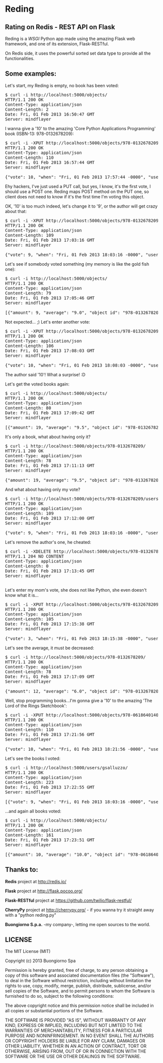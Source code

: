 Reding
======

Rating on Redis - REST API on Flask
-----------------------------------

Reding is a *WSGI* Python app made using the amazing Flask web framework, and one of its extension, Flask-RESTful.

On Redis side, it uses the powerful sorted set data type to provide all the functionalities.


Some examples:
--------------

Let's start, my Reding is empty, no book has been voted:
<pre>
$ curl -i http://localhost:5000/objects/
HTTP/1.1 200 OK
Content-Type: application/json
Content-Length: 2
Date: Fri, 01 Feb 2013 16:50:47 GMT
Server: mindflayer
</pre>

I wanna give a '10' to the amazing 'Core Python Applications Programming' book (ISBN-13: 978-0132678209):
<pre>
$ curl -i -XPUT http://localhost:5000/objects/978-0132678209/users/gsalluzzo/?vote=10
HTTP/1.1 200 OK
Content-Type: application/json
Content-Length: 110
Date: Fri, 01 Feb 2013 16:57:44 GMT
Server: mindflayer

{"vote": 10, "when": "Fri, 01 Feb 2013 17:57:44 -0000", "user_id": "gsalluzzo", "object_id": "978-0132678209"}
</pre>
Ehy hackers, I've just used a PUT call, but yes, I know, it's the first vote, I should use a POST one. Reding maps POST method on the PUT one, so client does not need to know if it's the first time I'm voting this object.

OK, '10' is too much indeed, let's change it to '9', or the author will get crazy about that:
<pre>
$ curl -i -XPUT http://localhost:5000/objects/978-0132678209/users/gsalluzzo/?vote=9
HTTP/1.1 200 OK
Content-Type: application/json
Content-Length: 109
Date: Fri, 01 Feb 2013 17:03:16 GMT
Server: mindflayer

{"vote": 9, "when": "Fri, 01 Feb 2013 18:03:16 -0000", "user_id": "gsalluzzo", "object_id": "978-0132678209"}
</pre>

Let's see if somebody voted something (my memory is like the gold fish one):
<pre>
$ curl -i http://localhost:5000/objects/
HTTP/1.1 200 OK
Content-Type: application/json
Content-Length: 79
Date: Fri, 01 Feb 2013 17:05:46 GMT
Server: mindflayer

[{"amount": 9, "average": "9.0", "object_id": "978-0132678209", "votes_no": 1}]
</pre>

Not expected... ;) Let's enter another vote:
<pre>
$ curl -i -XPUT http://localhost:5000/objects/978-0132678209/users/wchun/?vote=10
HTTP/1.1 200 OK
Content-Type: application/json
Content-Length: 106
Date: Fri, 01 Feb 2013 17:08:03 GMT
Server: mindflayer

{"vote": 10, "when": "Fri, 01 Feb 2013 18:08:03 -0000", "user_id": "wchun", "object_id": "978-0132678209"}
</pre>
The author said '10'! What a surprise! :D

Let's get the voted books again:
<pre>
$ curl -i http://localhost:5000/objects/
HTTP/1.1 200 OK
Content-Type: application/json
Content-Length: 80
Date: Fri, 01 Feb 2013 17:09:42 GMT
Server: mindflayer

[{"amount": 19, "average": "9.5", "object_id": "978-0132678209", "votes_no": 2}]
</pre>

It's only a book, what about having only it?
<pre>
$ curl -i http://localhost:5000/objects/978-0132678209/
HTTP/1.1 200 OK
Content-Type: application/json
Content-Length: 78
Date: Fri, 01 Feb 2013 17:11:13 GMT
Server: mindflayer

{"amount": 19, "average": "9.5", "object_id": "978-0132678209", "votes_no": 2}
</pre>

And what about having only my vote?
<pre>
$ curl -i http://localhost:5000/objects/978-0132678209/users/gsalluzzo/
HTTP/1.1 200 OK
Content-Type: application/json
Content-Length: 109
Date: Fri, 01 Feb 2013 17:12:00 GMT
Server: mindflayer

{"vote": 9, "when": "Fri, 01 Feb 2013 18:03:16 -0000", "user_id": "gsalluzzo", "object_id": "978-0132678209"}
</pre>

Let's remove the author's one, he cheated:
<pre>
$ curl -i -XDELETE http://localhost:5000/objects/978-0132678209/users/wchun/
HTTP/1.1 204 NO CONTENT
Content-Type: application/json
Content-Length: 0
Date: Fri, 01 Feb 2013 17:13:45 GMT
Server: mindflayer

</pre>

Let's enter my mom's vote, she does not like Python, she even doesn't know what it is...
<pre>
$ curl -i -XPUT http://localhost:5000/objects/978-0132678209/users/mymom/?vote=3
HTTP/1.1 200 OK
Content-Type: application/json
Content-Length: 105
Date: Fri, 01 Feb 2013 17:15:38 GMT
Server: mindflayer

{"vote": 3, "when": "Fri, 01 Feb 2013 18:15:38 -0000", "user_id": "mymom", "object_id": "978-0132678209"}
</pre>

Let's see the average, it must be decreased:
<pre>
$ curl -i http://localhost:5000/objects/978-0132678209/
HTTP/1.1 200 OK
Content-Type: application/json
Content-Length: 78
Date: Fri, 01 Feb 2013 17:17:09 GMT
Server: mindflayer

{"amount": 12, "average": "6.0", "object_id": "978-0132678209", "votes_no": 2}
</pre>

Well, stop programming books...I'm gonna give a '10' to the amazing 'The Lord of the Rings Sketchbook':
<pre>
$ curl -i -XPUT http://localhost:5000/objects/978-0618640140/users/gsalluzzo/?vote=10
HTTP/1.1 200 OK
Content-Type: application/json
Content-Length: 110
Date: Fri, 01 Feb 2013 17:21:56 GMT
Server: mindflayer

{"vote": 10, "when": "Fri, 01 Feb 2013 18:21:56 -0000", "user_id": "gsalluzzo", "object_id": "978-0618640140"}
</pre>

Let's see the books I voted:
<pre>
$ curl -i http://localhost:5000/users/gsalluzzo/
HTTP/1.1 200 OK
Content-Type: application/json
Content-Length: 223
Date: Fri, 01 Feb 2013 17:22:55 GMT
Server: mindflayer

[{"vote": 9, "when": "Fri, 01 Feb 2013 18:03:16 -0000", "user_id": "gsalluzzo", "object_id": "978-0132678209"}, {"vote": 10, "when": "Fri, 01 Feb 2013 18:21:56 -0000", "user_id": "gsalluzzo", "object_id": "978-0618640140"}]
</pre>

...and again all books voted:
<pre>
$ curl -i http://localhost:5000/objects/
HTTP/1.1 200 OK
Content-Type: application/json
Content-Length: 161
Date: Fri, 01 Feb 2013 17:23:51 GMT
Server: mindflayer

[{"amount": 10, "average": "10.0", "object_id": "978-0618640140", "votes_no": 1}, {"amount": 12, "average": "6.0", "object_id": "978-0132678209", "votes_no": 2}]
</pre>


Thanks to:
----------

**Redis** project at http://redis.io/

**Flask** project at http://flask.pocoo.org/

**Flask-RESTful** project at https://github.com/twilio/flask-restful/

**CherryPy** project at http://cherrypy.org/ - if you wanna try it straight away with a "python reding.py"

**Buongiorno S.p.a.** -my company-, letting me open sources to the world.


LICENSE
-------

The MIT License (MIT)

Copyright (c) 2013 Buongiorno Spa

Permission is hereby granted, free of charge, to any person obtaining a copy of this software and associated documentation files (the "Software"), to deal in the Software without restriction, including without limitation the rights to use, copy, modify, merge, publish, distribute, sublicense, and/or sell copies of the Software, and to permit persons to whom the Software is furnished to do so, subject to the following conditions:

The above copyright notice and this permission notice shall be included in all copies or substantial portions of the Software.

THE SOFTWARE IS PROVIDED "AS IS", WITHOUT WARRANTY OF ANY KIND, EXPRESS OR IMPLIED, INCLUDING BUT NOT LIMITED TO THE WARRANTIES OF MERCHANTABILITY, FITNESS FOR A PARTICULAR PURPOSE AND NONINFRINGEMENT. IN NO EVENT SHALL THE AUTHORS OR COPYRIGHT HOLDERS BE LIABLE FOR ANY CLAIM, DAMAGES OR OTHER LIABILITY, WHETHER IN AN ACTION OF CONTRACT, TORT OR OTHERWISE, ARISING FROM, OUT OF OR IN CONNECTION WITH THE SOFTWARE OR THE USE OR OTHER DEALINGS IN THE SOFTWARE.
